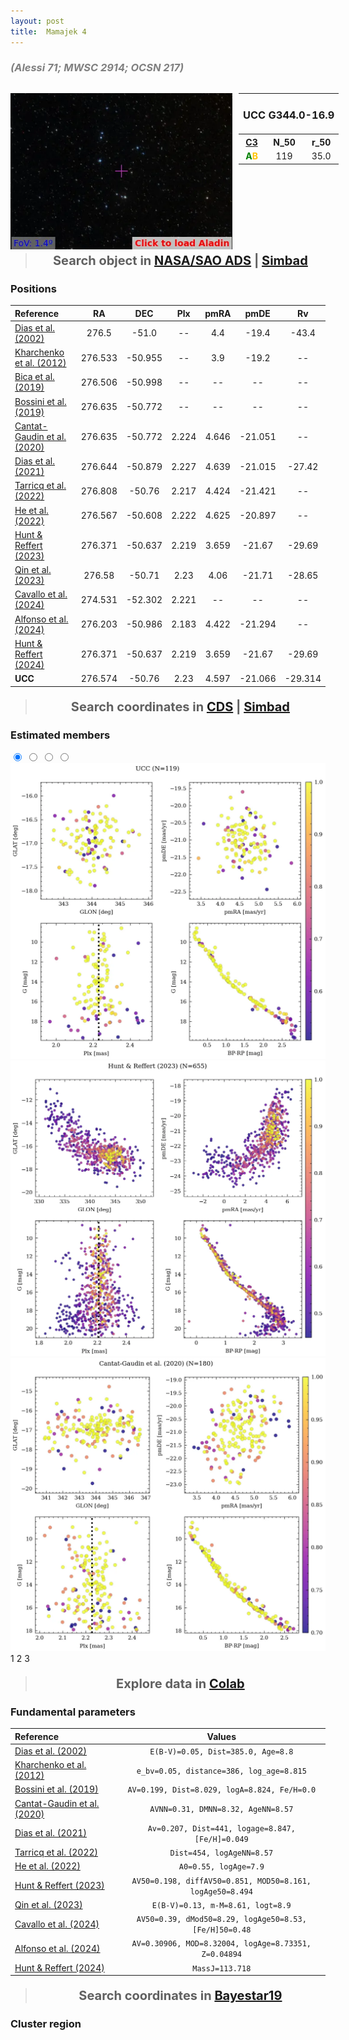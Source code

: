 ```yaml
---
layout: post
title:  Mamajek 4
---
```

<h3><span style="color: #808080;"><i>(Alessi 71; MWSC 2914; OCSN 217)</i></span></h3><div style="display: flex; justify-content: space-between; width:720px;height:250px">
<div style="text-align: center;">

<!-- Static image + data attributes for FOV and target -->
<img id="aladin_img"
     data-umami-event="aladin_load"
     src="https://raw.githubusercontent.com/ucc23/Q4N/main/plots/mamajek4_aladin.webp"
     alt="Click to load Aladin Lite" 
     style="width:355px;height:250px; cursor: pointer;"
     data-fov="1.167" 
     data-target="276.574 -50.76"/>
<!-- Div to contain Aladin Lite viewer -->
<div id="aladin-lite-div" style="width:355px;height:250px;display:none;"></div>
<!-- Aladin Lite script (will be loaded after the image is clicked) -->
<script src="{{ site.baseurl }}/scripts/aladin_load.js"></script>

</div>
<!-- Left block -->

<table style="width:355px;height:250px;">
  <!-- Row 1 (title) -->
  <tr>
    <td colspan="5"><h3>UCC G344.0-16.9</h3></td>
  </tr>
  <!-- Row 2 -->
  <tr>
    <th style="text-align: center;"><a href="https://ucc.ar/faq#what-is-the-c3-parameter" title="Combined class">C3</a></th>
    <th style="text-align: center;"><div title="Stars with membership probability >50%">N_50</div></th>
    <th style="text-align: center;"><div title="Radius that contains half the members [arcmin]">r_50</div></th>
  </tr>
  <!-- Row 3 -->
  <tr>
    <td style="text-align: center;"><span style="color: green; font-weight: bold;">A</span><span style="color: #FFC300; font-weight: bold;">B</span></td>
    <td style="text-align: center;">119</td>
    <td style="text-align: center;">35.0</td>
  </tr>
</table>
</div>

> <p style="text-align:center; font-weight: bold; font-size:20px">Search object in <a data-umami-event="nasa_search" href="https://ui.adsabs.harvard.edu/search/q=%20collection%3Aastronomy%20body%3A%22Mamajek%204%22&sort=date%20desc%2C%20bibcode%20desc&p_=0" target="_blank">NASA/SAO ADS</a> | <a data-umami-event="simbad_search" href="https://simbad.cds.unistra.fr/simbad/sim-id-refs?Ident=mamajek4" target="_blank">Simbad</a></p>


### Positions

| Reference    | RA    | DEC   | Plx  | pmRA  | pmDE   |  Rv  |
| :---         | :---: | :---: | :---: | :---: | :---: | :---: |
|[Dias et al. (2002)](https://ui.adsabs.harvard.edu/abs/2002A%26A...389..871D) | 276.5 | -51.0 | -- | 4.4 | -19.4 | -43.4 |
|[Kharchenko et al. (2012)](https://ui.adsabs.harvard.edu/abs/2012A%26A...543A.156K) | 276.533 | -50.955 | -- | 3.9 | -19.2 | -- |
|[Bica et al. (2019)](https://ui.adsabs.harvard.edu/abs/2019AJ....157...12B) | 276.506 | -50.998 | -- | -- | -- | -- |
|[Bossini et al. (2019)](https://ui.adsabs.harvard.edu/abs/2019A%26A...623A.108B) | 276.635 | -50.772 | -- | -- | -- | -- |
|[Cantat-Gaudin et al. (2020)](https://ui.adsabs.harvard.edu/abs/2020A%26A...640A...1C) | 276.635 | -50.772 | 2.224 | 4.646 | -21.051 | -- |
|[Dias et al. (2021)](https://ui.adsabs.harvard.edu/abs/2021MNRAS.504..356D) | 276.644 | -50.879 | 2.227 | 4.639 | -21.015 | -27.42 |
|[Tarricq et al. (2022)](https://ui.adsabs.harvard.edu/abs/2022A%26A...659A..59T) | 276.808 | -50.76 | 2.217 | 4.424 | -21.421 | -- |
|[He et al. (2022)](https://ui.adsabs.harvard.edu/abs/2022ApJS..262....7H) | 276.567 | -50.608 | 2.222 | 4.625 | -20.897 | -- |
|[Hunt & Reffert (2023)](https://ui.adsabs.harvard.edu/abs/2023A%26A...673A.114H) | 276.371 | -50.637 | 2.219 | 3.659 | -21.67 | -29.69 |
|[Qin et al. (2023)](https://ui.adsabs.harvard.edu/abs/2023ApJS..265...12Q) | 276.58 | -50.71 | 2.23 | 4.06 | -21.71 | -28.65 |
|[Cavallo et al. (2024)](https://ui.adsabs.harvard.edu/abs/2024AJ....167...12C) | 274.531 | -52.302 | 2.221 | -- | -- | -- |
|[Alfonso et al. (2024)](https://ui.adsabs.harvard.edu/abs/2024A%26A...689A..18A) | 276.203 | -50.986 | 2.183 | 4.422 | -21.294 | -- |
|[Hunt & Reffert (2024)](https://ui.adsabs.harvard.edu/abs/2024A%26A...686A..42H) | 276.371 | -50.637 | 2.219 | 3.659 | -21.67 | -29.69 |
| **UCC** |276.574 | -50.76 | 2.23 | 4.597 | -21.066 | -29.314 |

> <p style="text-align:center; font-weight: bold; font-size:20px">Search coordinates in <a data-umami-event="cds_coord_search" href="https://cdsportal.u-strasbg.fr/?target=276.574,-50.76" target="_blank">CDS</a> | <a data-umami-event="simbad_coord_search" href="https://simbad.cds.unistra.fr/mobile/object_list.html?coord=276.574%20-50.76&output=json&radius=5&userEntry=mamajek4" target="_blank">Simbad</a></p>

### Estimated members

<div class="carousel">
<input type="radio" name="radio-btn" id="slide1" checked>
<input type="radio" name="radio-btn" id="slide1">
<input type="radio" name="radio-btn" id="slide2">
<input type="radio" name="radio-btn" id="slide3">
<div class="slides">
<div class="slide">
<a href="https://raw.githubusercontent.com/ucc23/Q4N/main/plots/UCC/mamajek4.webp" target="_blank">
<img src="https://raw.githubusercontent.com/ucc23/Q4N/main/plots/UCC/mamajek4.webp" alt="Mamajek 4 UCC">
</a>
</div>
<div class="slide">
<a href="https://raw.githubusercontent.com/ucc23/Q4N/main/plots/HUNT23/mamajek4.webp" target="_blank">
<img src="https://raw.githubusercontent.com/ucc23/Q4N/main/plots/HUNT23/mamajek4.webp" alt="Mamajek 4 HUNT23">
</a>
</div>
<div class="slide">
<a href="https://raw.githubusercontent.com/ucc23/Q4N/main/plots/CANTAT20/mamajek4.webp" target="_blank">
<img src="https://raw.githubusercontent.com/ucc23/Q4N/main/plots/CANTAT20/mamajek4.webp" alt="Mamajek 4 CANTAT20">
</a>
</div>
</div>
<div class="indicators">
<label for="slide1">1</label>
<label for="slide2">2</label>
<label for="slide3">3</label>
</div>
</div>


> <p style="text-align:center; font-weight: bold; font-size:20px">Explore data in <a data-umami-event="colab" href="https://colab.research.google.com/github/ucc23/ucc/blob/main/assets/notebook.ipynb" target="_blank">Colab</a></p>


### Fundamental parameters

| Reference |  Values |
| :---      |  :---:  |
| [Dias et al. (2002)](https://ui.adsabs.harvard.edu/abs/2002A%26A...389..871D) | `E(B-V)=0.05, Dist=385.0, Age=8.8` |
| [Kharchenko et al. (2012)](https://ui.adsabs.harvard.edu/abs/2012A%26A...543A.156K) | `e_bv=0.05, distance=386, log_age=8.815` |
| [Bossini et al. (2019)](https://ui.adsabs.harvard.edu/abs/2019A%26A...623A.108B) | `AV=0.199, Dist=8.029, logA=8.824, Fe/H=0.0` |
| [Cantat-Gaudin et al. (2020)](https://ui.adsabs.harvard.edu/abs/2020A%26A...640A...1C) | `AVNN=0.31, DMNN=8.32, AgeNN=8.57` |
| [Dias et al. (2021)](https://ui.adsabs.harvard.edu/abs/2021MNRAS.504..356D) | `Av=0.207, Dist=441, logage=8.847, [Fe/H]=0.049` |
| [Tarricq et al. (2022)](https://ui.adsabs.harvard.edu/abs/2022A%26A...659A..59T) | `Dist=454, logAgeNN=8.57` |
| [He et al. (2022)](https://ui.adsabs.harvard.edu/abs/2022ApJS..262....7H) | `A0=0.55, logAge=7.9` |
| [Hunt & Reffert (2023)](https://ui.adsabs.harvard.edu/abs/2023A%26A...673A.114H) | `AV50=0.198, diffAV50=0.851, MOD50=8.161, logAge50=8.494` |
| [Qin et al. (2023)](https://ui.adsabs.harvard.edu/abs/2023ApJS..265...12Q) | `E(B-V)=0.13, m-M=8.61, logt=8.9` |
| [Cavallo et al. (2024)](https://ui.adsabs.harvard.edu/abs/2024AJ....167...12C) | `AV50=0.39, dMod50=8.29, logAge50=8.53, [Fe/H]50=0.48` |
| [Alfonso et al. (2024)](https://ui.adsabs.harvard.edu/abs/2024A%26A...689A..18A) | `AV=0.30906, MOD=8.32004, logAge=8.73351, Z=0.04894` |
| [Hunt & Reffert (2024)](https://ui.adsabs.harvard.edu/abs/2024A%26A...686A..42H) | `MassJ=113.718` |

> <p style="text-align:center; font-weight: bold; font-size:20px">Search coordinates in <a data-umami-event="bayestar" href="http://argonaut.skymaps.info/query?lon=344.048%20&lat=-16.951&coordsys=gal&mapname=bayestar2019" target="_blank">Bayestar19</a></p>


### Cluster region

<html lang="en">
  <body>
    <center>
    <div id="plot-params"
         data-oc-name="mamajek4"
         data-ra-center="276.63"
         data-dec-center="-50.77"
         data-rad-deg="35.0"
         data-plx="2.23">
    </div>
    <div id="plot-container">
        <div id="plot"></div>
    </div>
    <script defer type="module" src="{{ site.baseurl }}/scripts/radec_scatter.js"></script>
    </center>
  </body>
</html>
<br>
